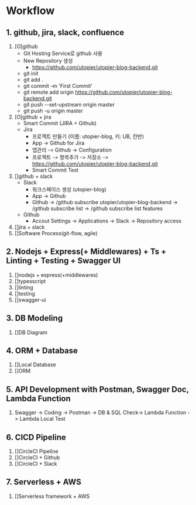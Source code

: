 # Workflow

## 1. github, jira, slack, confluence

1. [O]github
   - Git Hosting Service로 github 사용
   - New Repository 생성
     - https://github.com/utopier/utopier-blog-backend.git
   - git init
   - git add .
   - git commit -m 'First Commit'
   - git remote add origin https://github.com/utopier/utopier-blog-backend.git
   - git push --set-upstream origin master
   - git push -u origin master
2. [O]github + jira
   - Smart Commit (JIRA + Github)
   - Jira
     - 프로젝트 만들기 (이름: utopier-blog, 키: UB, 칸반)
     - App -> Github for Jira
     - 앱관리 -> Github -> Configuration
     - 프로젝트 -> 항목추가 -> 저장소 -> https://github.com/utopier/utopier-blog-backend.git
     - Smart Commit Test
3. []github + slack
   - Slack
     - 워크스페이스 생성 (utopier-blog)
     - App -> Github
     - Github -> /github subscribe utopier/utopier-blog-backend -> /github subscribe list -> /github subscribe list features
   - Github
     - Accout Settings -> Applications -> Slack -> Repository access
4. []jira + slack
5. []Software Process(git-flow, agile)

## 2. Nodejs + Express(+ Middlewares) + Ts + Linting + Testing + Swagger UI

1. []nodejs + express(+middlewares)
2. []typesscript
3. []linting
4. []testing
5. []swagger-ui

## 3. DB Modeling

1. []DB Diagram

## 4. ORM + Database

1. []Local Database
2. []ORM

## 5. API Development with Postman, Swagger Doc, Lambda Function

1. Swagger -> Coding -> Postman -> DB & SQL Check-> Lambda Function -> Lambda Local Test

## 6. CICD Pipeline

1. []CircleCI Pipeline
2. []CircleCI + Github
3. []CircleCI + Slack

## 7. Serverless + AWS

1. []Serverless framework + AWS
